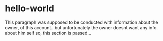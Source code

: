 # hello-world

This paragraph was supposed to be conducted with information about the owner,
of this account...but unfortunately the owner doesnt want any info. about him 
self so, this section is passed...
